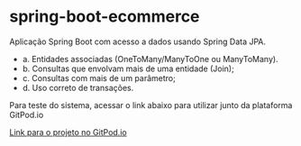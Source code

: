 # spring-boot-ecommerce

Aplicação Spring Boot com acesso a dados usando Spring Data JPA. 
- a. Entidades associadas (OneToMany/ManyToOne ou ManyToMany).
- b. Consultas que envolvam mais de uma entidade (Join);
- c. Consultas com mais de um parâmetro;
- d. Uso correto de transações.

Para teste do sistema, acessar o link abaixo para utilizar junto da plataforma GitPod.io

[Link para o projeto no GitPod.io](gitpod.io/#https://github.com/guilhermemigliano/spring-boot-ecommerce)